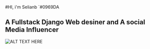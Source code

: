 #HI, i'm Selianb `#0969DA
## A Fullstack Django Web desiner and A social Media Influencer
![ ALT TEXT HERE](avatar.jpg)

